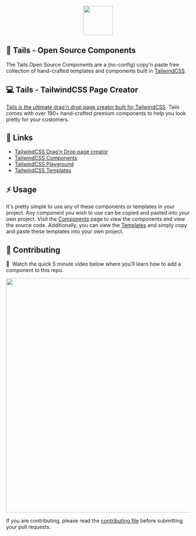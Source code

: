 <p align="center"><img src="https://cdn.devdojo.com/assets/img/tails.svg" height="80" width="auto"></p>

## 💜 Tails - Open Source Components

The Tails Open Source Components are a (no-config) copy'n paste free collection of hand-crafted templates and components built in [TailwindCSS](https://tailwindcss.com).

## 💻 Tails - TailwindCSS Page Creator

[Tails is the ultimate drag'n drop page creator built for TailwindCSS](https://devdojo.com/tails). Tails comes with over 190+ hand-crafted premium components to help you look pretty for your customers.

## 🔗 Links

- [TailwindCSS Drag'n Drop page creator](https://devdojo.com/tails)
- [TailwindCSS Components](https://devdojo.com/tailwindcss/components)
- [TailwindCSS Playground](https://devdojo.com/tailwindcss/playground)
- [TailwindCSS Templates](https://devdojo.com/tailwindcss/templates)

## ⚡ Usage

It's pretty simple to use any of these components or templates in your project. Any component you wish to use can be copied and pasted into your own project. Visit the [Components](https://devdojo.com/tailwindcss/components) page to view the components and view the source code. Additionally, you can view the [Templates](https://devdojo.com/tailwindcss/templates) and simply copy and paste these templates into your own project.

## 🤲 Contributing

🍿&nbsp; Watch the quick 5 minute video below where you'll learn how to add a component to this repo.

<a href="https://devdojo.com/episode/hacktoberfest-2020" target="_blank"><img src="https://cdn.devdojo.com/tails/images/hacktoberfest-png.png" width="640"></a>

If you are contributing, please read the [contributing file](CONTRIBUTING.md) before submitting your pull requests.
